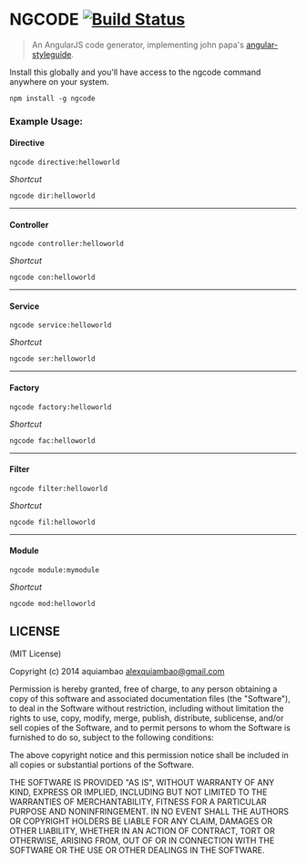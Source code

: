 # NGCODE [![Build Status](https://secure.travis-ci.org/silverbux/ngcode.png)](http://travis-ci.org/silverbux/ngcode)

> An AngularJS code generator, implementing john papa's [angular-styleguide](https://github.com/johnpapa/angular-styleguide).


Install this globally and you'll have access to the ngcode command anywhere on your system.

```shell
npm install -g ngcode
```

### Example Usage:

#### Directive
```
ngcode directive:helloworld
```
*Shortcut*
```
ngcode dir:helloworld
```

----------

#### Controller
```
ngcode controller:helloworld
```
*Shortcut*
```
ngcode con:helloworld
```

----------

#### Service
```
ngcode service:helloworld
```
*Shortcut*
```
ngcode ser:helloworld
```

----------

#### Factory
```
ngcode factory:helloworld
```
*Shortcut*
```
ngcode fac:helloworld
```

----------

#### Filter
```
ngcode filter:helloworld
```
*Shortcut*
```
ngcode fil:helloworld
```


----------


#### Module
```
ngcode module:mymodule
```
*Shortcut*
```
ngcode mod:helloworld
```


## LICENSE

(MIT License)

Copyright (c) 2014 aquiambao <alexquiambao@gmail.com>

Permission is hereby granted, free of charge, to any person obtaining
a copy of this software and associated documentation files (the
"Software"), to deal in the Software without restriction, including
without limitation the rights to use, copy, modify, merge, publish,
distribute, sublicense, and/or sell copies of the Software, and to
permit persons to whom the Software is furnished to do so, subject to
the following conditions:

The above copyright notice and this permission notice shall be
included in all copies or substantial portions of the Software.

THE SOFTWARE IS PROVIDED "AS IS", WITHOUT WARRANTY OF ANY KIND,
EXPRESS OR IMPLIED, INCLUDING BUT NOT LIMITED TO THE WARRANTIES OF
MERCHANTABILITY, FITNESS FOR A PARTICULAR PURPOSE AND
NONINFRINGEMENT. IN NO EVENT SHALL THE AUTHORS OR COPYRIGHT HOLDERS BE
LIABLE FOR ANY CLAIM, DAMAGES OR OTHER LIABILITY, WHETHER IN AN ACTION
OF CONTRACT, TORT OR OTHERWISE, ARISING FROM, OUT OF OR IN CONNECTION
WITH THE SOFTWARE OR THE USE OR OTHER DEALINGS IN THE SOFTWARE.
